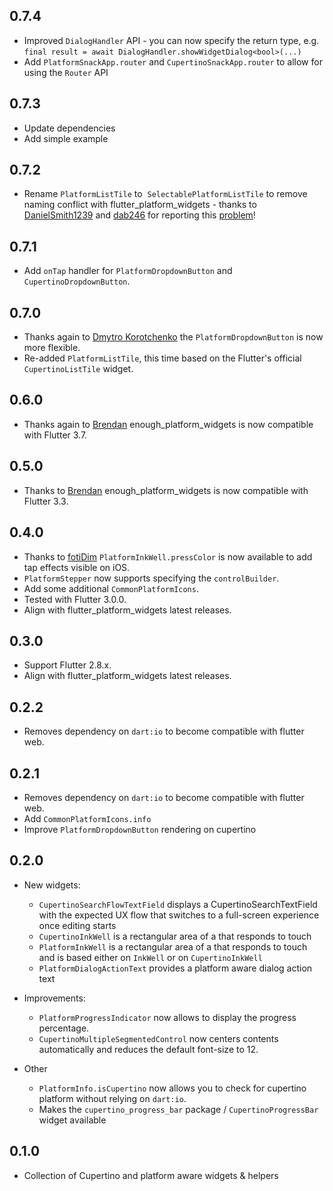 ## 0.7.4
- Improved `DialogHandler` API - you can now specify the return type, e.g. `final result = await DialogHandler.showWidgetDialog<bool>(...)`
- Add `PlatformSnackApp.router` and `CupertinoSnackApp.router` to allow for using the `Router` API

## 0.7.3
- Update dependencies
- Add simple example

## 0.7.2
- Rename `PlatformListTile` to  `SelectablePlatformListTile` to remove naming conflict with flutter_platform_widgets - thanks to [DanielSmith1239](https://github.com/DanielSmith1239) and [dab246](https://github.com/dab246) for reporting this [problem](https://github.com/Enough-Software/enough_platform_widgets/issues/12)!

## 0.7.1
- Add `onTap` handler for `PlatformDropdownButton` and `CupertinoDropdownButton`.

## 0.7.0
- Thanks again to [Dmytro Korotchenko](https://github.com/chitkiu) the `PlatformDropdownButton` is now more flexible.
- Re-added `PlatformListTile`, this time based on the Flutter's official `CupertinoListTile` widget.

## 0.6.0
- Thanks again to [Brendan](https://github.com/definitelyme) enough_platform_widgets is now compatible with Flutter 3.7.

## 0.5.0
- Thanks to [Brendan](https://github.com/definitelyme) enough_platform_widgets is now compatible with Flutter 3.3.

## 0.4.0
- Thanks to [fotiDim](https://github.com/fotiDim) `PlatformInkWell.pressColor` is now available to add tap effects visible on iOS.
- `PlatformStepper` now supports specifying the `controlBuilder`. 
- Add some additional `CommonPlatformIcons`.
- Tested with Flutter 3.0.0.
- Align with flutter_platform_widgets latest releases.

## 0.3.0
- Support Flutter 2.8.x.
- Align with flutter_platform_widgets latest releases.

## 0.2.2
- Removes dependency on `dart:io` to become compatible with flutter web.

## 0.2.1
- Removes dependency on `dart:io` to become compatible with flutter web.
- Add `CommonPlatformIcons.info`
- Improve `PlatformDropdownButton` rendering on cupertino 

## 0.2.0

* New widgets:
  - `CupertinoSearchFlowTextField` displays a CupertinoSearchTextField with the expected UX flow that switches to a full-screen experience once editing starts
  - `CupertinoInkWell` is a rectangular area of a that responds to touch
  - `PlatformInkWell` is a rectangular area of a that responds to touch and is based either on `InkWell` or on `CupertinoInkWell`
  - `PlatformDialogActionText` provides a platform aware dialog action text
  
* Improvements:
  - `PlatformProgressIndicator` now allows to display the progress percentage.
  - `CupertinoMultipleSegmentedControl` now centers contents automatically and reduces the default font-size to 12.

* Other
  - `PlatformInfo.isCupertino` now allows you to check for cupertino platform without relying on `dart:io`.
  - Makes the `cupertino_progress_bar` package / `CupertinoProgressBar` widget available

## 0.1.0

* Collection of Cupertino and platform aware widgets & helpers
